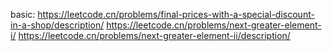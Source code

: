 basic:
https://leetcode.cn/problems/final-prices-with-a-special-discount-in-a-shop/description/
https://leetcode.cn/problems/next-greater-element-i/
https://leetcode.cn/problems/next-greater-element-ii/description/